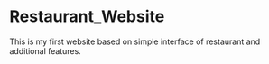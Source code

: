 # Restaurant_Website
This is my first website based on simple interface of restaurant and additional features. 
